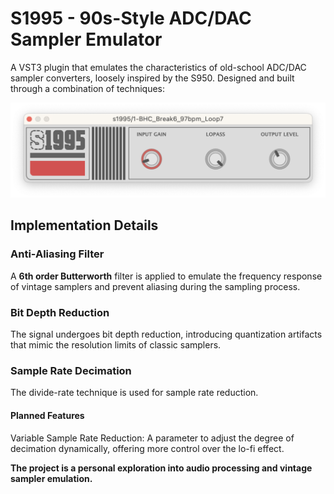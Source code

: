 # S1995 - 90s-Style ADC/DAC Sampler Emulator

A  VST3 plugin that emulates the characteristics of old-school ADC/DAC sampler converters, loosely inspired by the S950. Designed and built through a combination of techniques:

![](./Assets/image.png)

## Implementation Details

### Anti-Aliasing Filter
A **6th order Butterworth** filter is applied to emulate the frequency response of vintage samplers and prevent aliasing during the sampling process.

### Bit Depth Reduction
The signal undergoes bit depth reduction, introducing quantization artifacts that mimic the resolution limits of classic samplers.

### Sample Rate Decimation
The divide-rate technique is used for sample rate reduction.

#### Planned Features

Variable Sample Rate Reduction: A parameter to adjust the degree of decimation dynamically, offering more control over the lo-fi effect.

**The project is a personal exploration into audio processing and vintage sampler emulation.**
